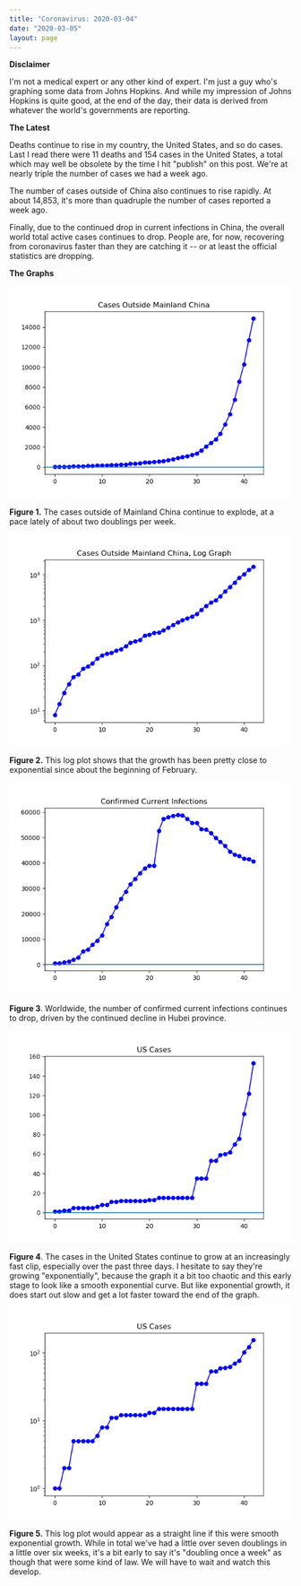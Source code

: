 ```yaml
---
title: "Coronavirus: 2020-03-04"
date: "2020-03-05"
layout: page
---
```


**Disclaimer**

I'm not a medical expert or any other kind of expert. I'm just a guy who's graphing some data from Johns Hopkins. And while my impression of Johns Hopkins is quite good, at the end of the day, their data is derived from whatever the world's governments are reporting.

**The Latest**

Deaths continue to rise in my country, the United States, and so do cases. Last I read there were 11 deaths and 154 cases in the United States, a total which may well be obsolete by the time I hit "publish" on this post. We're at nearly triple the number of cases we had a week ago.

The number of cases outside of China also continues to rise rapidly. At about 14,853, it's more than quadruple the number of cases reported a week ago.

Finally, due to the continued drop in current infections in China, the overall world total active cases continues to drop. People are, for now, recovering from coronavirus faster than they are catching it -- or at least the official statistics are dropping.

**The Graphs**

![](../../i/28.png)

**Figure 1.** The cases outside of Mainland China continue to explode, at a pace lately of about two doublings per week.

![](../../i/29.png)

**Figure 2.** This log plot shows that the growth has been pretty close to exponential since about the beginning of February.

![](../../i/30.png)

**Figure 3**. Worldwide, the number of confirmed current infections continues to drop, driven by the continued decline in Hubei province.

![](../../i/2a.png)

**Figure 4**. The cases in the United States continue to grow at an increasingly fast clip, especially over the past three days. I hesitate to say they're growing "exponentially", because the graph it a bit too chaotic and this early stage to look like a smooth exponential curve. But like exponential growth, it does start out slow and get a lot faster toward the end of the graph.

![](../../i/2b.png)

**Figure 5.** This log plot would appear as a straight line if this were smooth exponential growth. While in total we've had a little over seven doublings in a little over six weeks, it's a bit early to say it's "doubling once a week" as though that were some kind of law. We will have to wait and watch this develop.
